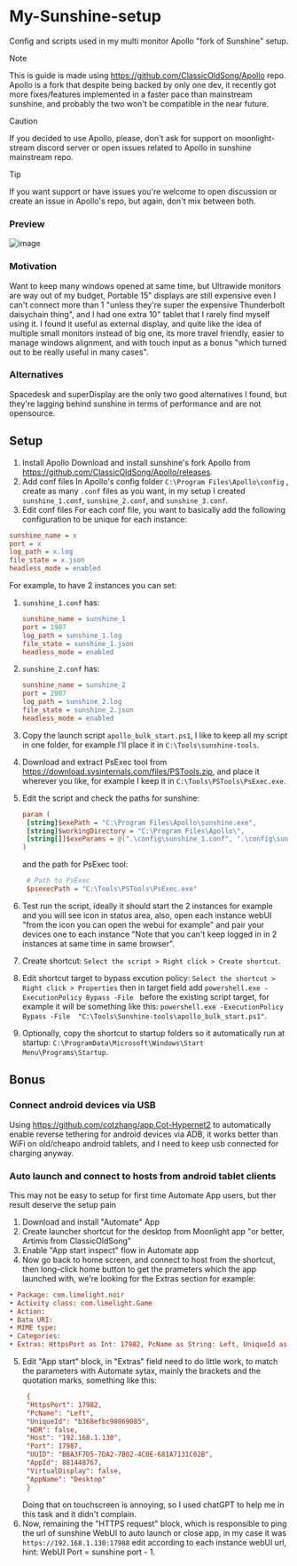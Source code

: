 # My-Sunshine-setup
Config and scripts used in my multi monitor Apollo "fork of Sunshine" setup.

> [!NOTE]
> This is guide is made using https://github.com/ClassicOldSong/Apollo repo.
> Apollo is a fork that despite being backed by only one dev, it recently got more fixes/features implemented in a faster pace than mainstream sunshine, and probably the two won't be compatible in the near future.

> [!CAUTION]
> If you decided to use Apollo, please, don't ask for support on moonlight-stream discord server or open issues related to Apollo in sunshine mainstream repo.

> [!TIP]
> If you want support or have issues you're welcome to open discussion or create an issue in Apollo's repo, but again, don't mix between both.

### Preview
![image](https://github.com/user-attachments/assets/c7448d48-f867-4103-9baa-a1fa30e5bf48)

### Motivation
Want to keep many windows opened at same time, but Ultrawide monitors are way out of my budget, Portable 15" displays are still expensive even I can't connect more than 1 "unless they're super the expensive Thunderbolt daisychain thing", and I had one extra 10" tablet that I rarely find myself using it.
I found it useful as external display, and quite like the idea of multiple small monitors instead of big one, its more travel friendly, easier to manage windows alignment, and with touch input as a bonus "which turned out to be really useful in many cases". 

### Alternatives
Spacedesk and superDisplay are the only two good alternatives I found, but they're lagging behind sunshine in terms of performance and are not opensource. 

## Setup
1. Install Apollo
Download and install sunshine's fork Apollo from https://github.com/ClassicOldSong/Apollo/releases.
2. Add conf files
In Apollo's config folder `C:\Program Files\Apollo\config` , create as many `.conf` files as you want, in my setup I created `sunshine_1.conf`, `sunshine_2.conf`, and `sunshine_3.conf`.
3. Edit conf files
For each conf file, you want to basically add the following configuration to be unique for each instance:

```ini
sunshine_name = x
port = x
log_path = x.log
file_state = x.json
headless_mode = enabled
```

For example, to have 2 instances you can set:

1. `sunshine_1.conf` has:
    ```ini
    sunshine_name = sunshine_1
    port = 1987
    log_path = sunshine_1.log
    file_state = sunshine_1.json
    headless_mode = enabled
    ```

2. `sunshine_2.conf` has:
    ```ini
    sunshine_name = sunshine_2
    port = 2987
    log_path = sunshine_2.log
    file_state = sunshine_2.json
    headless_mode = enabled
    ```
4. Copy the launch script `apollo_bulk_start.ps1`, I like to keep all my script in one folder, for example I'll place it in `C:\Tools\sunshine-tools`.
5. Download and extract PsExec tool from https://download.sysinternals.com/files/PSTools.zip, and place it wherever you like, for example I keep it in `C:\Tools\PSTools\PsExec.exe`.
6. Edit the script and check the paths for sunshine:
   ```ini
   param (
    [string]$exePath = "C:\Program Files\Apollo\sunshine.exe", 
    [string]$workingDirectory = "C:\Program Files\Apollo\",
    [string[]]$exeParams = @(".\config\sunshine_1.conf", ".\config\sunshine_2.conf")
   )
   ```
   and the path for PsExec tool:
   ```ini
    # Path to PsExec
    $psexecPath = "C:\Tools\PSTools\PsExec.exe"
   ```
7. Test run the script, ideally it should start the 2 instances for example and you will see icon in status area, also, open each instance webUI "from the icon you can open the webui for example" and pair your devices one to each instance "Note that you can't keep logged in in 2 instances at same time in same browser".
8. Create shortcut: `Select the script > Right click > Create shortcut`.
9. Edit shortcut target to bypass excution policy: `Select the shortcut > Right click > Properties` then in target field add `powershell.exe -ExecutionPolicy Bypass -File ` before the existing script target, for example it will be something like this: `powershell.exe -ExecutionPolicy Bypass -File  "C:\Tools\Sunshine-tools\apollo_bulk_start.ps1"`.
10. Optionally, copy the shortcut to startup folders so it automatically run at startup: `C:\ProgramData\Microsoft\Windows\Start Menu\Programs\Startup`.

## Bonus
### Connect android devices via USB
Using https://github.com/cotzhang/app.Cot-Hypernet2 to automatically enable reverse tethering for android devices via ADB, it works better than WiFi on old/cheapo android tablets, and I need to keep usb connected for charging anyway.
### Auto launch and connect to hosts from android tablet clients
This may not be easy to setup for first time Automate App users, but ther result deserve the setup pain
  1. Download and install "Automate" App
  2. Create launcher shortcut for the desktop from Moonlight app "or better, Artimis from ClassicOldSong"
  3. Enable "App start inspect" flow in Automate app
  4. Now go back to home screen, and connect to host from the shortcut, then long-click home button to get the prameters which the app launched with, we're looking for the Extras section for example:
```ini
• Package: com.limelight.noir
• Activity class: com.limelight.Game
• Action: 
• Data URI: 
• MIME type: 
• Categories: 
• Extras: HttpsPort as Int: 17982, PcName as String: Left, UniqueId as String: b368efbc98069085, HDR as Boolean: 0, Host as String: 192.168.1.130, Port as Int: 17987, UUID as String: BBA3F7D5-7DA2-7B02-4C0E-681A7131C02B, AppId as Int: 881448767, VirtualDisplay as Boolean: 0, AppName as String: Desktop
```
     
  5. Edit "App start" block, in "Extras" field need to do little work, to match the parameters with Automate sytax, mainly the brackets and the quotation marks, something like this:
     ```ini
      {
      "HttpsPort": 17982,
      "PcName": "Left",
      "UniqueId": "b368efbc98069085",
      "HDR": false,
      "Host": "192.168.1.130",
      "Port": 17987,
      "UUID": "BBA3F7D5-7DA2-7B02-4C0E-681A7131C02B",
      "AppId": 881448767,
      "VirtualDisplay": false,
      "AppName": "Desktop"
      } 
      ```
     Doing that on touchscreen is annoying, so I used chatGPT to help me in this task and it didn't complain.
  6. Now, remaining the "HTTPS request" block, which is responsible to ping the url of sunshine WebUI to auto launch or close app, in my case it was `https://192.168.1.130:17988` edit according to each instance webUI url, hint: WebUI Port = sunshine port - 1.
